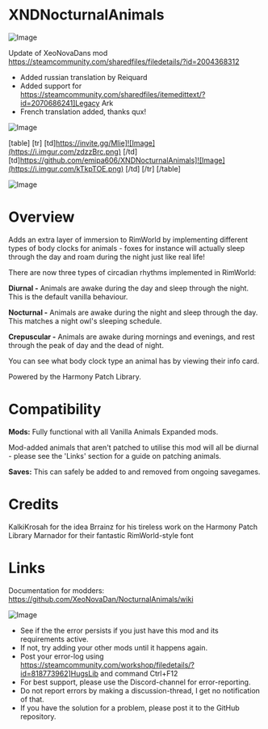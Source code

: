 # XNDNocturnalAnimals

![Image](https://i.imgur.com/WAEzk68.png)

Update of XeoNovaDans mod
https://steamcommunity.com/sharedfiles/filedetails/?id=2004368312

- Added russian translation by Reiquard
- Added support for https://steamcommunity.com/sharedfiles/itemedittext/?id=2070686241]Legacy Ark
- French translation added, thanks qux!

![Image](https://i.imgur.com/7Gzt3Rg.png)


[table]
    [tr]
        [td]https://invite.gg/Mlie]![Image](https://i.imgur.com/zdzzBrc.png)
[/td]
        [td]https://github.com/emipa606/XNDNocturnalAnimals]![Image](https://i.imgur.com/kTkpTOE.png)
[/td]
    [/tr]
[/table]
	
![Image](https://i.imgur.com/NOW7jU1.png)

# **Overview**

Adds an extra layer of immersion to RimWorld by implementing different types of body clocks for animals - foxes for instance will actually sleep through the day and roam during the night just like real life!

There are now three types of circadian rhythms implemented in RimWorld:

**Diurnal -** Animals are awake during the day and sleep through the night. This is the default vanilla behaviour.

**Nocturnal -** Animals are awake during the night and sleep through the day. This matches a night owl's sleeping schedule.

**Crepuscular -** Animals are awake during mornings and evenings, and rest through the peak of day and the dead of night.

You can see what body clock type an animal has by viewing their info card. 

Powered by the Harmony Patch Library.

# **Compatibility**

**Mods:**
Fully functional with all Vanilla Animals Expanded mods.

Mod-added animals that aren't patched to utilise this mod will all be diurnal - please see the 'Links' section for a guide on patching animals.

**Saves:**
This can safely be added to and removed from ongoing savegames.

# **Credits**

KalkiKrosah for the idea
Brrainz for his tireless work on the Harmony Patch Library
Marnador for their fantastic RimWorld-style font

# **Links**

Documentation for modders: https://github.com/XeoNovaDan/NocturnalAnimals/wiki

![Image](https://i.imgur.com/Rs6T6cr.png)



-  See if the the error persists if you just have this mod and its requirements active.
-  If not, try adding your other mods until it happens again.
-  Post your error-log using https://steamcommunity.com/workshop/filedetails/?id=818773962]HugsLib and command Ctrl+F12
-  For best support, please use the Discord-channel for error-reporting.
-  Do not report errors by making a discussion-thread, I get no notification of that.
-  If you have the solution for a problem, please post it to the GitHub repository.




